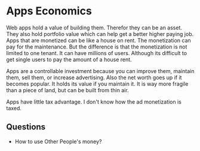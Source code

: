 # Apps Economics

Web apps hold a value of building them. Therefor they can be an asset. They also hold portfolio value which can help get a better higher paying job. Apps that are monetized can be like a house on rent. The monetization can pay for the maintenance. But the difference is that the monetization is not limited to one tenant. It can have millions of users. Although its difficult to get single users to pay the amount of a house rent. 

Apps are a controllable investment because you can improve them, maintain them, sell them, or increase advertising. Also the net worth goes up if it becomes popular. It holds its value if you maintain it. It is way more fragile than a piece of land, but can be built from thin air. 

Apps have little tax advantage. I don't know how the ad monetization is taxed.

## Questions

- How to use Other People's money?
